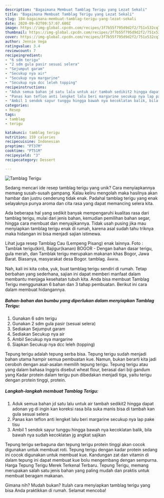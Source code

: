 ```yaml
---
description: "Bagaimana Membuat Tamblag Terigu yang Lezat Sekali"
title: "Bagaimana Membuat Tamblag Terigu yang Lezat Sekali"
slug: 184-bagaimana-membuat-tamblag-terigu-yang-lezat-sekali
date: 2020-09-02T09:57:07.600Z
image: https://img-global.cpcdn.com/recipes/3f7b55f795d9d2f2/751x532cq70/tamblag-terigu-foto-resep-utama.jpg
thumbnail: https://img-global.cpcdn.com/recipes/3f7b55f795d9d2f2/751x532cq70/tamblag-terigu-foto-resep-utama.jpg
cover: https://img-global.cpcdn.com/recipes/3f7b55f795d9d2f2/751x532cq70/tamblag-terigu-foto-resep-utama.jpg
author: Jennie Vega
ratingvalue: 3.4
reviewcount: 7
recipeingredient:
- "6 sdm terigu"
- "2 sdm gula pasir sesuai selera"
- "Sejumput garam"
- "Secukup nya air"
- "Secukup nya margarine"
- "Secukup nya dcc leleh topping"
recipeinstructions:
- "Aduk semua bahan jd satu lalu untuk air tambah sedikit2 hingga dapat adonan yg di ingin kan koreksi rasa bila suka manis bisa di tambah kan gula sesuai selera"
- "Panas kan teflon anti lengket lalu beri margarine secukup nya lap pake tisu"
- "Ambil 1 sendok sayur tunggu hingga bawah nya kecoklatan balik, bila bawah nya sudah kecoklatan jg angkat sajikan"
categories:
- Resep
tags:
- tamblag
- terigu

katakunci: tamblag terigu 
nutrition: 159 calories
recipecuisine: Indonesian
preptime: "PT37M"
cooktime: "PT51M"
recipeyield: "3"
recipecategory: Dessert

---
```



![Tamblag Terigu](https://img-global.cpcdn.com/recipes/3f7b55f795d9d2f2/751x532cq70/tamblag-terigu-foto-resep-utama.jpg)

Sedang mencari ide resep tamblag terigu yang unik? Cara menyiapkannya memang susah-susah gampang. Kalau keliru mengolah maka hasilnya akan hambar dan justru cenderung tidak enak. Padahal tamblag terigu yang enak selayaknya punya aroma dan cita rasa yang dapat memancing selera kita.

Ada beberapa hal yang sedikit banyak mempengaruhi kualitas rasa dari tamblag terigu, mulai dari jenis bahan, kemudian pemilihan bahan segar, hingga cara membuat dan menyajikannya. Tidak usah pusing jika mau menyiapkan tamblag terigu enak di rumah, karena asal sudah tahu triknya maka hidangan ini bisa menjadi sajian istimewa.

Lihat juga resep Tamblag Cau (Lempeng Pisang) enak lainnya. Foto : Tamblak terigu(kiri), Bajigur(kanan) BOGOR - Dengan bahan dasar terigu, gula merah, dan Tamblak terigu merupakan makanan khas Bogor, Jawa Barat. Biasanya, masyarakat desa Bogor. tamblag. ติดตาม.


Nah, kali ini kita coba, yuk, buat tamblag terigu sendiri di rumah. Tetap berbahan yang sederhana, sajian ini dapat memberi manfaat dalam membantu menjaga kesehatan tubuh kita. Anda bisa membuat Tamblag Terigu menggunakan 6 bahan dan 3 tahap pembuatan. Berikut ini cara dalam membuat hidangannya.

<!--inarticleads1-->

##### Bahan-bahan dan bumbu yang diperlukan dalam menyiapkan Tamblag Terigu:

1. Gunakan 6 sdm terigu
1. Gunakan 2 sdm gula pasir (sesuai selera)
1. Sediakan Sejumput garam
1. Sediakan Secukup nya air
1. Ambil Secukup nya margarine
1. Siapkan Secukup nya dcc leleh (topping)


Tepung terigu adalah tepung serba bisa. Tepung terigu sudah menjadi bahan utama hampir semua pembuatan kue. Namun, bukan berarti kita jadi ceroboh dengan asal-asalan memilih tepung terigu. Tepung terigu atau yang dalam bahasa Inggris disebut wheat flour, berasal dari biji gandum yang Kadar protein dalam terigu pun dibedakan menjadi tiga, yaitu terigu dengan protein tinggi, protein. 

<!--inarticleads2-->

##### Langkah-langkah membuat Tamblag Terigu:

1. Aduk semua bahan jd satu lalu untuk air tambah sedikit2 hingga dapat adonan yg di ingin kan koreksi rasa bila suka manis bisa di tambah kan gula sesuai selera
1. Panas kan teflon anti lengket lalu beri margarine secukup nya lap pake tisu
1. Ambil 1 sendok sayur tunggu hingga bawah nya kecoklatan balik, bila bawah nya sudah kecoklatan jg angkat sajikan


Tepung terigu serbaguna dan tepung terigu protein tinggi akan cocok digunakan untuk membuat roti. Tepung terigu dengan kadar protein sedang ini cocok digunakan untuk membuat kue. Kandungan zat dan vitamin di dalam tepung ini dapat membuat kue bolu mengembang dengan sempurna. Harga Tepung Terigu Merek Terkenal Terbaru. Tepung Terigu, memang merupakan salah satu jenis bahan yang paling mudah dan praktis untuk membuat beragam makanan. 

Gimana nih? Mudah bukan? Itulah cara menyiapkan tamblag terigu yang bisa Anda praktikkan di rumah. Selamat mencoba!
